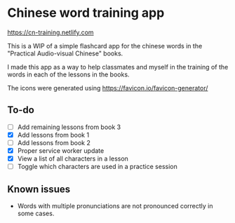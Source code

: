 # Chinese word training app

https://cn-training.netlify.com

This is a WIP of a simple flashcard app for the chinese words in the "Practical Audio-visual Chinese" books.

I made this app as a way to help classmates and myself in the training of the words in each of the lessons in the books.

The icons were generated using https://favicon.io/favicon-generator/

## To-do

- [ ] Add remaining lessons from book 3
- [x] Add lessons from book 1
- [ ] Add lessons from book 2
- [x] Proper service worker update
- [x] View a list of all characters in a lesson
- [ ] Toggle which characters are used in a practice session

## Known issues

- Words with multiple pronunciations are not pronounced correctly in some cases.
